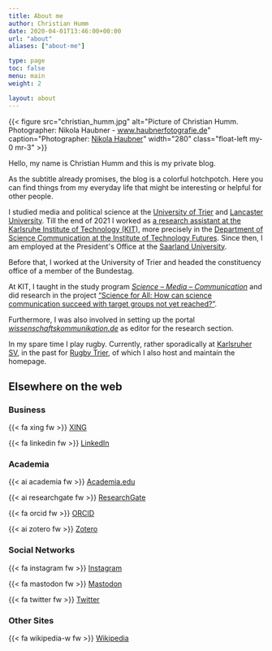 ```yaml
---
title: About me
author: Christian Humm
date: 2020-04-01T13:46:00+00:00
url: "about"
aliases: ["about-me"]

type: page
toc: false
menu: main
weight: 2

layout: about
---
```


{{< figure src="christian_humm.jpg" alt="Picture of Christian Humm. Photographer: Nikola Haubner - www.haubnerfotografie.de" caption="Photographer: [Nikola Haubner](https://www.haubnerfotografie.de/)" width="280" class="float-left my-0 mr-3" >}}

Hello, my name is Christian Humm and this is my private blog.

As the subtitle already promises, the blog is a colorful hotchpotch. Here you can find things from my everyday life that might be interesting or helpful for other people.

I studied media and political science at the [University of Trier][1] and [Lancaster University][2]. Till the end of 2021 I worked as [a research assistant at the Karlsruhe Institute of Technology (KIT)][3], more precisely in the [Department of Science Communication at the Institute of Technology Futures][4]. Since then, I am employed at the President's Office at the [Saarland University](https://www.uni-saarland.de/).

Before that, I worked at the University of Trier and headed the constituency office of a member of the Bundestag.

At KIT, I taught in the study program _[Science – Media – Communication][5]_ and did research in the project [&#8220;Science for All: How can science communication succeed with target groups not yet reached?&#8221;][6].

Furthermore, I was also involved in setting up the portal _[wissenschaftskommunikation.de][7]_ as editor for the research section.

In my spare time I play rugby. Currently, rather sporadically at [Karlsruher SV][8], in the past for [Rugby Trier][9], of which I also host and maintain the homepage.

## Elsewhere on the web

### Business

{{< fa xing fw >}} [XING](https://www.xing.com/profile/Christian_Humm4/)

{{< fa linkedin fw >}} [LinkedIn](https://www.linkedin.com/in/christian-humm/)

### Academia

{{< ai academia fw >}} [Academia.edu](https://www.researchgate.net/profile/Christian_Humm)

{{< ai researchgate fw >}} [ResearchGate](https://www.researchgate.net/profile/Christian_Humm)

{{< fa orcid fw >}} [ORCID](https://orcid.org/0000-0001-8789-530X)

{{< ai zotero fw >}} [Zotero](https://www.zotero.org/cmlnet)

### Social Networks

{{< fa instagram fw >}} [Instagram](https://www.instagram.com/ch_humm)

{{< fa mastodon fw >}} [Mastodon](https://social.tchncs.de/@cml_net)

{{< fa twitter fw >}} [Twitter](https://twitter.com/ch_humm)

### Other Sites

{{< fa wikipedia-w fw >}} [Wikipedia](https://de.wikipedia.org/wiki/Benutzer:CML0815)

[1]: https://www.uni-trier.de/ "University Trier"
[2]: https://www.lancaster.ac.uk/ "Lancaster University"
[3]: https://wmk.itz.kit.edu/1320_christian_humm.php "Employee page"
[4]: https://wmk.itz.kit.edu/ "Department of Science Communication"
[5]: https://wmk.itz.kit.edu/2118.php
[6]: https://wmk.itz.kit.edu/2943.php
[7]: https://www.wissenschaftskommunikation.de/
[8]: https://karlsruher-sv.de/category/verein/rugby/
[9]: https://www.rugby-trier.de/
